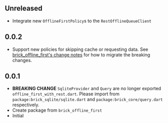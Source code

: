 ## Unreleased

* Integrate new `OfflineFirstPolicy`s to the `RestOfflineQueueClient`

## 0.0.2

* Support new policies for skipping cache or requesting data. See [brick_offline_first's change notes](https://github.com/GetDutchie/brick/blob/main/packages/brick_offline_first/CHANGELOG.md) for how to migrate the breaking changes.

## 0.0.1

* **BREAKING CHANGE** `SqliteProvider` and `Query` are no longer exported `offline_first_with_rest.dart`. Please import from `package:brick_sqlite/sqlite.dart` and `package:brick_core/query.dart` respectively.
* Create package from `brick_offline_first`
* Initial
